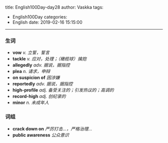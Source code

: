 title: English100Day-day28
author: Vaskka
tags:
  - English100Day
categories:
  - English
date: 2019-02-16 15:15:00
---
### 生词

+ **vow** *v. 立誓，誓言*
+ **tackle** *v. 应对，处理；（橄榄球）擒抱*
+ **allegedly** *adv. 据说，据指控*
+ **plea** *n. 请求，申辩*
+ **on suspicion of** *因涉嫌*
+ **reportedly** *adv. 据说，据指控*
+ **high-profile** *adj. 备受关注的；引发热议的；高调的*
+ **record-high** *adj. 创纪录的*
+ **minor** *n. 未成年人*

### 词组

+ **crack down on** *严厉打击...，严格治理...*
+ **public awareness** *公众意识*
